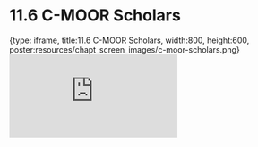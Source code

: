 # 11.6 C-MOOR Scholars
 
{type: iframe, title:11.6 C-MOOR Scholars, width:800, height:600, poster:resources/chapt_screen_images/c-moor-scholars.png}
![](https://vgaysin1.github.io/CURE-MicrobialMysteries-test/c-moor-scholars.html)
 

 
